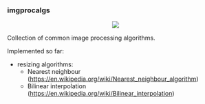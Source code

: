 ### imgprocalgs

<p align="center">
   <img src="https://travis-ci.com/mateuszz0000/imgprocalgs.svg?branch=master"/>
</p>


Collection of common image processing algorithms.

Implemented so far:
* resizing algorithms:
    * Nearest neighbour (https://en.wikipedia.org/wiki/Nearest_neighbour_algorithm)
    * Bilinear interpolation (https://en.wikipedia.org/wiki/Bilinear_interpolation)
    